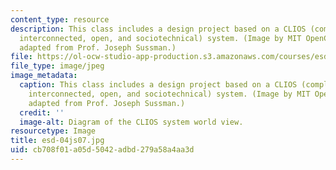 ```yaml
---
content_type: resource
description: This class includes a design project based on a CLIOS (complex, large-scale,
  interconnected, open, and sociotechnical) system. (Image by MIT OpenCourseWare,
  adapted from Prof. Joseph Sussman.)
file: https://ol-ocw-studio-app-production.s3.amazonaws.com/courses/esd-04j-frameworks-and-models-in-engineering-systems-engineering-system-design-spring-2007/cb708f01a05d5042adbd279a58a4aa3d_esd-04js07.jpg
file_type: image/jpeg
image_metadata:
  caption: This class includes a design project based on a CLIOS (complex, large-scale,
    interconnected, open, and sociotechnical) system. (Image by MIT OpenCourseWare,
    adapted from Prof. Joseph Sussman.)
  credit: ''
  image-alt: Diagram of the CLIOS system world view.
resourcetype: Image
title: esd-04js07.jpg
uid: cb708f01-a05d-5042-adbd-279a58a4aa3d
---
```

